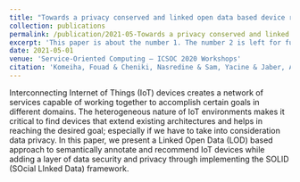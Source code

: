 ```yaml
---
title: "Towards a privacy conserved and linked open data based device recommendation in iot"
collection: publications
permalink: /publication/2021-05-Towards a privacy conserved and linked open data based device recommendation in iot
excerpt: 'This paper is about the number 1. The number 2 is left for future work.'
date: 2021-05-01
venue: 'Service-Oriented Computing – ICSOC 2020 Workshops'
citation: 'Komeiha, Fouad & Cheniki, Nasredine & Sam, Yacine & Jaber, Ali & Messai, Nizar. (2021). Towards a Privacy Conserved and Linked Open Data Based Device Recommendation in IoT. 10.1007/978-3-030-76352-7_5. '
---
```


Interconnecting Internet of Things (IoT) devices creates a network of services capable of working together to accomplish certain goals in different domains. The heterogeneous nature of IoT environments makes it critical to find devices that extend existing architectures and helps in reaching the desired goal; especially if we have to take into consideration data privacy. In this paper, we present a Linked Open Data (LOD) based approach to semantically annotate and recommend IoT devices while adding a layer of data security and privacy through implementing the SOLID (SOcial LInked Data) framework.
